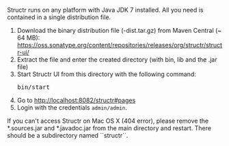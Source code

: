Structr runs on any platform with Java JDK 7 installed. All you need is contained in a single distribution file.

1. Download the binary distribution file (-dist.tar.gz) from Maven Central (~ 64 MB): <a href="https://oss.sonatype.org/content/repositories/releases/org/structr/structr-ui/">https://oss.sonatype.org/content/repositories/releases/org/structr/structr-ui/</a>
2. Extract the file and enter the created directory (with bin, lib and the .jar file)
3. Start Structr UI from this directory with the following command: <pre class="code">bin/start</pre>
4. Go to <a href="http://localhost:8082/structr#pages"> http://localhost:8082/structr#pages</a>
5. Login with the credentials <code>admin/admin</code>.

<p class="info">If you can't access Structr on Mac OS X (404 error), please remove the *.sources.jar and *.javadoc.jar from the main directory and restart. There should be a subdirectory named ``structr``.</a>
